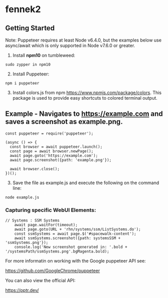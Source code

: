 # fennek2
## Getting Started

Note: Puppeteer requires at least Node v6.4.0, but the examples below use async/await which is only supported in Node v7.6.0 or greater.

1. Install **npm10** on tumbleweed:

`sudo zypper in npm10`

2. Install Puppeteer:

`npm i puppeteer`

3. Install colors.js from npm https://www.npmjs.com/package/colors. This package is used to provide easy shortcuts to colored terminal output.

## Example - Navigates to https://example.com and saves a screenshot as example.png.

```
const puppeteer = require('puppeteer');

(async () => {
  const browser = await puppeteer.launch();
  const page = await browser.newPage();
  await page.goto('https://example.com');
  await page.screenshot({path: 'example.png'});

  await browser.close();
})();
```
3. Save the file as example.js and execute the following on the command line:

`node example.js`


### Capturing specific WebUI Elements:

```
// Systems : SSM Systems
    await page.waitFor(timeout);
    await page.goto(URL + 'rhn/systems/ssm/ListSystems.do');
    const ssmSystems = await page.$('#spacewalk-content');
    await ssmSystems.screenshot({path: systemsSSM + 'ssmSystems.png'});
    console.log('New screenshot generated in: '.bold + '/systemsPath/ssmSystems.png'.bgMagenta.bold);
```




For more informatin on working with the Google puppeteer API see:

https://github.com/GoogleChrome/puppeteer

You can also view the official API:
 
https://pptr.dev/
